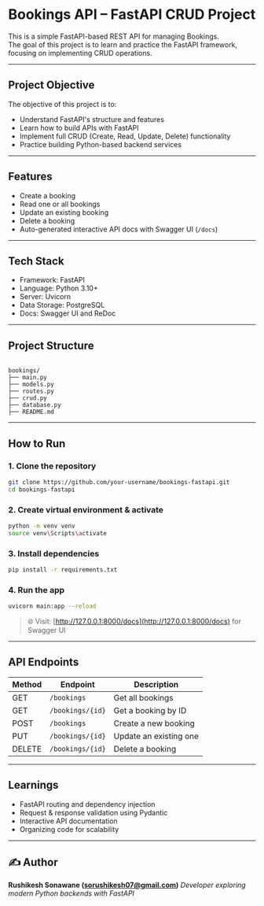 # Bookings API – FastAPI CRUD Project

This is a simple FastAPI-based REST API for managing Bookings.  
The goal of this project is to learn and practice the FastAPI framework, focusing on implementing CRUD operations.

---

## Project Objective

The objective of this project is to:

- Understand FastAPI's structure and features
- Learn how to build APIs with FastAPI
- Implement full CRUD (Create, Read, Update, Delete) functionality
- Practice building Python-based backend services

---

## Features

- Create a booking
- Read one or all bookings
- Update an existing booking
- Delete a booking
- Auto-generated interactive API docs with Swagger UI (`/docs`)

---

## Tech Stack

- Framework: FastAPI
- Language: Python 3.10+
- Server: Uvicorn
- Data Storage: PostgreSQL
- Docs: Swagger UI and ReDoc

---

## Project Structure

```

bookings/             
├── main.py           
├── models.py         
├── routes.py         
├── crud.py           
├── database.py       
├── README.md         

````

---

## How to Run

### 1. Clone the repository
```bash
git clone https://github.com/your-username/bookings-fastapi.git
cd bookings-fastapi
````

### 2. Create virtual environment & activate

```bash
python -m venv venv
source venv\Scripts\activate
```

### 3. Install dependencies

```bash
pip install -r requirements.txt
```

### 4. Run the app

```bash
uvicorn main:app --reload
```

> 🌐 Visit: [http://127.0.0.1:8000/docs](http://127.0.0.1:8000/docs) for Swagger UI

---

## API Endpoints

| Method | Endpoint         | Description            |
| ------ | ---------------- | ---------------------- |
| GET    | `/bookings`      | Get all bookings       |
| GET    | `/bookings/{id}` | Get a booking by ID    |
| POST   | `/bookings`      | Create a new booking   |
| PUT    | `/bookings/{id}` | Update an existing one |
| DELETE | `/bookings/{id}` | Delete a booking       |

---

## Learnings

* FastAPI routing and dependency injection
* Request & response validation using Pydantic
* Interactive API documentation
* Organizing code for scalability


---

## ✍️ Author

**Rushikesh Sonawane (sorushikesh07@gmail.com)**
*Developer exploring modern Python backends with FastAPI*
